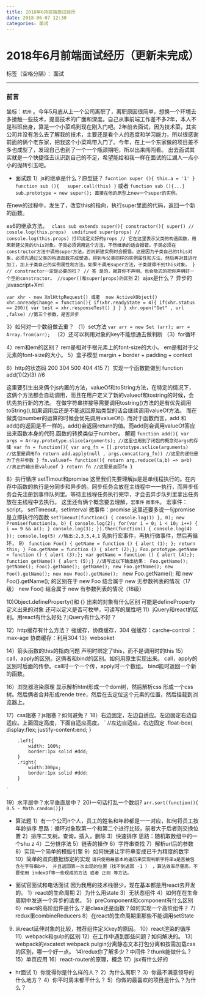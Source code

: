 ```yaml
---
title: 2018年6月前端面试经历
date: 2018-06-07 12:30
categories: 面试
---
```


# 2018年6月前端面试经历（更新未完成）

标签（空格分隔）： 面试

---

### 前言

坐标：`杭州` 。今年5月底从上一个公司离职了，离职原因很简单，想换一个环境去多接触一些技术，提高技术的广面和深度。自己从事前端工作差不多2年，本人不是科班出身，算是一个小菜鸡到现在刚入门吧。2年前去面试，因为技术菜，其实公司并没有怎么去了解我的技术，主要还是看个人的态度和学习能力，所以很感谢前面的俩个老东家，把我这个小菜鸡带入门了。今年，在上一个东家做的项目差不多也成型了，发现自己也到了一个一个瓶颈期吧，所以出来闯闯看。
出去面试其实就是一个快捷径去认识到自己的不足，希望能给和我一样在面试的江湖人一点小小的抛砖引玉吧。

-  面试题
1）js的继承是什么？原型链？
 `
    fucntion super (){
        this.a = '1'
    }
    function sub (){  
        super.call(this)
    }
`
或者
`function sub (){...}
 sub.prototype = new super();
直接在他的原型上new一个super的实例。`

在new的过程中，发生了，改变this的指向，执行super里面的代码，返回一个新的函数。

es6的继承方法。
 ` 
 class sub extends super(){
    constractor(){
        super() // cosole.log(this.props)  undifined
        super(props) // console.log(this.props) 打印出定义好的props
// 它在这里表示父类的构造函数，用来新建父类的this对象。子类必须调用这个方法，不然继承的话会报错。子类必须在constructor方法中调用super方法，否则新建实例时会报错。这是因为子类自己的this对象，必须先通过父类的构造函数完成塑造，得到与父类同样的实例属性和方法，然后再对其进行加工，加上子类自己的实例属性和方法。如果不调用super方法，子类就得不到this对象。
        }
// constractor一定是必要的吗？
// 答 是的，就算你不声明，也会隐式的把你声明好一个空的constractor。
//super()和super(props)的区别
`
2）ajax是什么？
异步的javascript+Xml

`var xhr - new XmlHttpRequest() 或者  new ActiveXObject()
    xhr.onreadyChange = function(){
        if(xhr.readyState = 4){
        if(xhr.status == 200){
            var test = xhr.responseTest()
        }
    }
}
xhr.open("Get" , url ,false) //第三个参数，是否异步
`

3）如何对一个数组做去重？
（1）set方法
`var arr = new Set (arr);
    arr = Array.from(arr);
`
（2）还可以利用对象的key不能想通去做判断
（3）for循环


4）rem和em的区别？
rem是相对于根元素上的font-size的大小。
em是相对于父元素的font-size的大小。
5）盒子模型
    margin + border + padding + context
    
6）http的状态码
200 304 500 404 415 
7）实现一个函数能做到 function add(1)(2)(3) //6

这里要引生出来俩个js内置的方法，valueOf和toString方法，在特定的情况下，这俩个方法都会自动调用，而且在用户定义了新的valueof和tostring的时候，会优先执行新的方法。
在做字符串拼接等需要调用tostring()方法的是有优先调用toString(),如果调用后还是不能返回原始类型的话会继续调用valueOf方法。
而在做类似number的运算的时候会优先调用valueOf().
而对于函数而言，add 和add()的返回是不一样的。add()会返回return的值。而add则会调用valueOf答应出来函数本身的代码.函数的转换类似于number。
解题
`function add(){
    var args = Array.prototype.slice(arguments); //这里也用到了闭包的概念对args的存储
        var fn = function(){
            var arg_fn = [].prototype.sclice(arguments) 
            //这里是调用fn
            return add.apply(null , args.concat(arg_fn)) //这里的递归是为了合并参数
        }
        fn.valueof= function(){
            return arg.reduce((a,b) => a+b) //真正的输出是valueof
        }
        return fn //这里是返回fn
    }
`

8）执行循序 setTimout和promise
这里我们先要理解js是是单线程执行的。在内存中函数的执行是分同步和异步的。同步任务会放在主线程中一一执行，而异步任务会先注册到事件队列里。等待主线程任务执行完毕，才会去异步队列里拿出任务放在主线程中去执行。
这里还有俩个概念要去理解，`宏事件` `微事件`。
宏事件： script， setTimeout，setInterval
微事件：promise
这里还要多说一句promise是立即执行的函数
`
 setTimeout(function() {
        console.log(1)
    }, 0);
            new Promise(function(a, b) {
                console.log(2);
                for(var i = 0; i < 10; i++) {
                    i == 9 && a();
                }
                console.log(3);
            }).then(function() {
                console.log(4)
            });
            console.log(5)
//输出:2,3,5,4,1
`
先执行宏事件，再执行微事件，然后再循环，
9）
    `function Foo() {
        getName = function () { alert (1); };
        return this;
    }
    Foo.getName = function () { alert (2);};
    Foo.prototype.getName = function () { alert (3);};
    var getName = function () { alert (4);};
    function getName() { alert (5);}
    //请写出以下输出结果：
    Foo.getName();
    getName();
    Foo().getName();
    getName();
    new Foo.getName();
    new Foo().getName();
    new new Foo().getName();
    `
new Foo.getName(); 和 new Foo().getName(); 的区别在于
new Foo 结合属于 new 无参数列表的情况（17级）
new Foo() 结合属于 new 有参数列表的情况（18级）

10)Object.defineProperty()和 {} 出来的对象有什么区别
     可能是defineProperty定义出来的对象 还可以定义是否可枚举，可读写的属性吧
11）jQuery和react的区别。用react有什么好处？jQuery有什么不好？

12）http缓存有什么方法？ 强缓存，协商缓存，304
强缓存：carche-control ：max-age
协商缓存：利用304
13）websoket

14）箭头函数的this的指向问题
    声明时绑定了this，而不是调用时的this
15）call，apply的区别。这俩者和bind的区别。如何用原生实现出来。
call，apply的区别时后面的传参。call时一个一个传，apply时一个数组。
bind能时返回一个新的函数。

16）浏览器渲染原理
显示解析html形成一个dom树，然后解析css 形成一个css树。然后俩者合并形成rende tree，然后在去定位这个元素的位置，然后挂载到浏览器上。

17）css阻塞？js阻塞？如何避免？
18）右边固定，左边自适应。左边固定右边自适应。上面固定高度，下面自适应高度。
`
//左边自适应，右边固定
.float-box{
            display:flex;
            justify-content:end;
        }

		.left{
            width: 100%;
			border:1px solid #ddd;
		}
		.right{
            width:300px;
            border:1px solid #ddd;
		}
`

19）水平居中？水平垂直居中？
20)一句话打乱一个数组?
`
arr.sort(function(){ 0.5 - Math.random()})
`

- 算法题
1）有一个公司n个人，员工的姓名和年龄都是一一对应，如何将员工按年龄排序
思路：循环对象取第一个和第二个进行比较，前者大于后者则交换位置
2）排序二叉树。查询，插入，删除
3）快速排序
思路：随机取数组中的一个shu z
4）二分排序法
5）链表的操作
6）字符串查找 
7）解析url后的参数
8）实现一个简单的模版引擎
9）如何快速让字符串变成已千为精度的数字
10）简单的双向数据绑定的实现
`请只使用最基本的遍历来实现判断字符串a是否被包含在字符串b中，
并且返回第一次出现的位置（找不到返回 -1 ）
，算法效率尽量高，不要使用 indexOf等一些现成的方法 或者 正则 等方法。`



- 面试官面试和电话面试
因为我用的技术栈很少，现在基本都是用react去开发的。
1）react的生命周期
2）为什么用state
3）无状态组件
4）如何在在生命周期中发送一个异步的请求。
5）preComponent和component有什么区别
6）react的高阶组件是什么？是class还是函数？如何实现一个高阶组件？
7）redux里combineReducers
8）在react的生命周期里那些不能调用setState
9) 从react延伸对象的比较，推荐组件定义key的原因。
10）react渲染的循序
11）webpack和gulp的区别
12）在工作中遇到那些问题？如何解决的。
13）webpack的excatext webpack pulgin分离静态文本打包分离和按需加载css的区别，哪一个好一点。
14)redux你了解多少？中间件？thunk能做什么？
15）单页应用
16）react-router的原理，概念
17）jsx有什么好的


- hr面试
1）你觉得你是什么样的人？
2）为什么离职？
3）你最不满意领导的什么地方？
4）你平时周末都干什么？
5）你做的最喜欢的项目是什么？为什么？



 


